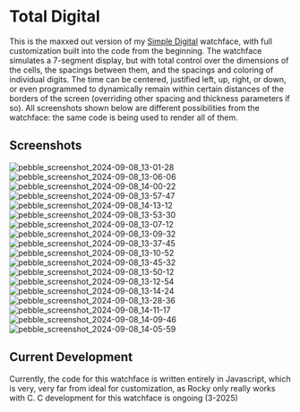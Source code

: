 # Total Digital
This is the maxxed out version of my [Simple Digital](https://github.com/steel-wing/simple-digital) watchface, with full customization built into the code from the beginning. The watchface simulates a 7-segment display, but with total control over the dimensions of the cells, the spacings between them, and the spacings and coloring of individual digits. The time can be centered, justified left, up, right, or down, or even programmed to dynamically remain within certain distances of the borders of the screen (overriding other spacing and thickness parameters if so). 
All screenshots shown below are different possibilities from the watchface: the same code is being used to render all of them.

## Screenshots
![pebble_screenshot_2024-09-08_13-01-28](https://github.com/user-attachments/assets/b108e2f1-a37c-40b9-8a2c-e90cf6e51f77)
![pebble_screenshot_2024-09-08_13-06-06](https://github.com/user-attachments/assets/6d9ad1c1-b908-43aa-9bf7-89fe82e38c94)
![pebble_screenshot_2024-09-08_14-00-22](https://github.com/user-attachments/assets/16f3923e-2035-44b0-8c9c-24c4dc950723)
![pebble_screenshot_2024-09-08_13-57-47](https://github.com/user-attachments/assets/8cecb216-022d-4194-b4da-52c1783e83a1)
![pebble_screenshot_2024-09-08_14-13-12](https://github.com/user-attachments/assets/37ea4309-11cb-495f-acd1-665a7544719a)
![pebble_screenshot_2024-09-08_13-53-30](https://github.com/user-attachments/assets/ec7dd088-e1ea-499f-83b1-791c42bb0a82)
![pebble_screenshot_2024-09-08_13-07-12](https://github.com/user-attachments/assets/eed6cbef-3f8c-48b3-95ac-4e3934c82bdd)
![pebble_screenshot_2024-09-08_13-09-32](https://github.com/user-attachments/assets/80542340-7162-4f2b-9384-d8a0b7a92a93)
![pebble_screenshot_2024-09-08_13-37-45](https://github.com/user-attachments/assets/c96b4d1a-14eb-4376-bddd-cdff5e493b2f)
![pebble_screenshot_2024-09-08_13-10-52](https://github.com/user-attachments/assets/9f4575db-5988-4365-a13e-b86218336ee0)
![pebble_screenshot_2024-09-08_13-45-32](https://github.com/user-attachments/assets/a0a6fe5d-181d-4ea6-9992-7a7582830085)
![pebble_screenshot_2024-09-08_13-50-12](https://github.com/user-attachments/assets/704d8dd7-f649-4f8d-87c4-621569f584a4)
![pebble_screenshot_2024-09-08_13-12-54](https://github.com/user-attachments/assets/c48a1776-8ad2-444d-b48f-66b2e0c46606)
![pebble_screenshot_2024-09-08_13-14-24](https://github.com/user-attachments/assets/d5cca4dc-5488-4592-a23d-8de6498aed64)
![pebble_screenshot_2024-09-08_13-28-36](https://github.com/user-attachments/assets/7cf1e2d2-e374-4e5b-8119-55be671cbd18)
![pebble_screenshot_2024-09-08_14-11-17](https://github.com/user-attachments/assets/ea6f2179-ef1d-4835-b9ab-151c7647ee59)
![pebble_screenshot_2024-09-08_14-09-46](https://github.com/user-attachments/assets/3c4667cd-d483-462b-b750-0e2ca9127d83)
![pebble_screenshot_2024-09-08_14-05-59](https://github.com/user-attachments/assets/3d8dd0de-e314-4ec3-b671-1d4e1b82a5c8)


## Current Development
Currently, the code for this watchface is written entirely in Javascript, which is very, very far from ideal for customization, as Rocky only really works with C. C development for this watchface is ongoing (3-2025)
